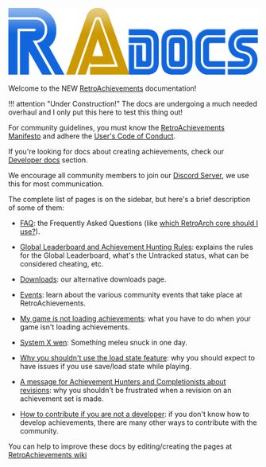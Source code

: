 ![radocslogo](images/radocslogo.png)

Welcome to the NEW [RetroAchievements](https://www.retroachievements.org) documentation!

!!! attention "Under Construction!"
    The docs are undergoing a much needed overhaul and I only put this here to test this thing out!

For community guidelines, you must know the [RetroAchievements Manifesto](/ramanifesto/) and adhere the [User's Code of Conduct](user-coc).

If you're looking for docs about creating achievements, check our [Developer docs](/developers/home/) section.

We encourage all community members to join our [Discord Server](https://discord.gg/dq2E4hE), we use this for most communication.

The complete list of pages is on the sidebar, but here's a brief description of some of them:

- [FAQ](FAQ): the Frequently Asked Questions (like [which RetroArch core should I use?](http://docs.retroachievements.org/FAQ/#which-retroarch-core-should-i-use)).

- [Global Leaderboard and Achievement Hunting Rules](Global-Leaderboard-and-Achievement-Hunting-Rules): explains the rules for the Global Leaderboard, what's the Untracked status, what can be considered cheating, etc.

- [Downloads](Downloads): our alternative downloads page.

- [Events](Events): learn about the various community events that take place at RetroAchievements.

- [My game is not loading achievements](My-game-is-not-loading-achievements): what you have to do when your game isn't loading achievements.

- [System X wen](System-X-wen): Something meleu snuck in one day.

- [Why you shouldn't use the load state feature](Why-you-shouldn't-use-the-load-state-feature): why you should expect to have issues if you use save/load state while playing.

- [A message for Achievement Hunters and Completionists about revisions](A-message-for-Achievement-Hunters-and-Completionists-about-revisions): why you shouldn't be frustrated when a revision on an achievement set is made.

- [How to contribute if you are not a developer](How-to-contribute-if-you-are-not-a-developer): if you don't know how to develop achievements, there are many other ways to contribute with the community.

You can help to improve these docs by editing/creating the pages at [RetroAchievements wiki](https://github.com/RetroAchievements/docs/wiki)
